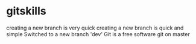 # gitskills
creating a new branch is very quick
creating a new branch is quick and simple
Switched to a new branch 'dev'
Git is a free software
git on master